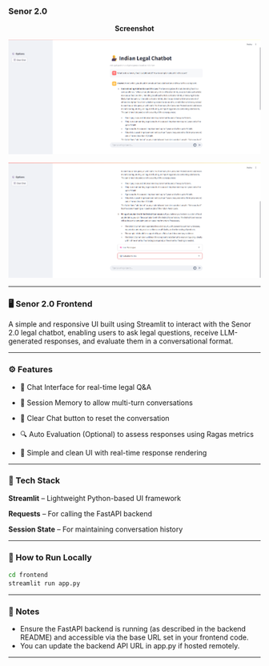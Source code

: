 ### Senor 2.0

<p align="center">
    <B>Screenshot</B>
</p>

<p align="center">
    <img src="static/frontend_ss_1.png" alt="frontend" width="600">
</p>
<p align="center">
    <img src="static/frontend_ss_2.png" alt="frontend" width="600">
</p>

---

### 🖥️ Senor 2.0 Frontend
A simple and responsive UI built using Streamlit to interact with the Senor 2.0 legal chatbot, enabling users to ask legal questions, receive LLM-generated responses, and evaluate them in a conversational format.

---

### ⚙️ Features
- 💬 Chat Interface for real-time legal Q&A

- 🔁 Session Memory to allow multi-turn conversations

- 🧹 Clear Chat button to reset the conversation

- 🔍 Auto Evaluation (Optional) to assess responses using Ragas metrics

- 🎯 Simple and clean UI with real-time response rendering

---

### 🚀 Tech Stack
**Streamlit** – Lightweight Python-based UI framework

**Requests** – For calling the FastAPI backend

**Session State** – For maintaining conversation history

---

### 🧾 How to Run Locally

```bash
cd frontend
streamlit run app.py
```

---

### 🔧 Notes
- Ensure the FastAPI backend is running (as described in the backend README) and accessible via the base URL set in your frontend code.
- You can update the backend API URL in app.py if hosted remotely.

---